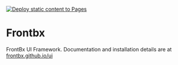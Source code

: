 [![Deploy static content to Pages](https://github.com/frontbx/ui/actions/workflows/static.yml/badge.svg)](https://github.com/frontbx/ui/actions/workflows/static.yml)

# Frontbx

FrontBx UI Framework. Documentation and installation details are at [frontbx.github.io/ui](https://frontbx.github.io/ui/)
